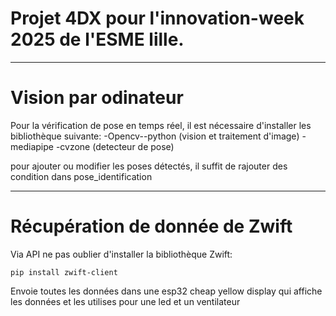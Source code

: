 # Projet 4DX pour l'innovation-week 2025 de l'ESME lille.
---
# Vision par odinateur

Pour la vérification de pose en temps réel, il est nécessaire d'installer les bibliothèque suivante:
-Opencv--python (vision et traitement d'image)
-mediapipe
-cvzone (detecteur de pose)

pour ajouter ou modifier les poses détectés, il suffit de rajouter des condition dans pose_identification

---
# Récupération de donnée de Zwift

Via API ne pas oublier d'installer la bibliothèque Zwift:
```
pip install zwift-client
```
Envoie toutes les données dans une esp32 cheap yellow display qui affiche les données et les utilises pour une led et un ventilateur
